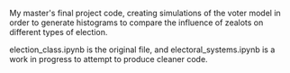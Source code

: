My master's final project code, creating simulations of the voter model in order to generate histograms to compare the influence of zealots on different types of election.

election_class.ipynb is the original file, and electoral_systems.ipynb is a work in progress to attempt to produce cleaner code.
